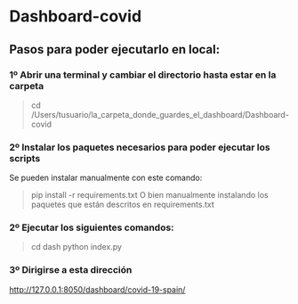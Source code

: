 # Dashboard-covid

## Pasos para poder ejecutarlo en local:

### 1º Abrir una terminal y cambiar el directorio hasta estar en la carpeta
> cd /Users/tusuario/la_carpeta_donde_guardes_el_dashboard/Dashboard-covid

### 2º Instalar los paquetes necesarios para poder ejecutar los scripts
Se pueden instalar manualmente con este comando: 
> pip install -r requirements.txt
O bien manualmente instalando los paquetes que están descritos en requirements.txt

### 2º Ejecutar los siguientes comandos:
> cd dash
> python index.py

### 3º Dirigirse a esta dirección 

 http://127.0.0.1:8050/dashboard/covid-19-spain/
 
 
 
